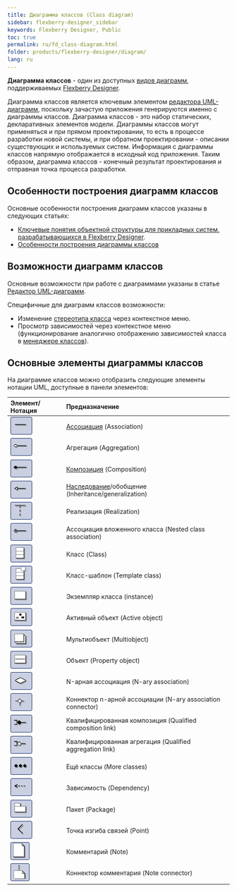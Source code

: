 ```yaml
---
title: Диаграмма классов (Class diagram)
sidebar: flexberry-designer_sidebar
keywords: Flexberry Designer, Public
toc: true
permalink: ru/fd_class-diagram.html
folder: products/flexberry-designer/diagram/
lang: ru
---
```


**Диаграмма классов** - один из доступных [видов диаграмм](fd_editing-diagram.html), поддерживаемых [Flexberry Designer](fd_flexberry-designer.html).

Диаграмма классов является ключевым элементом [редактора UML-диаграмм](fd_editing-diagram.html), поскольку зачастую приложения генерируются именно с диаграммы классов.
Диаграмма классов - это набор статических, декларативных элементов модели. Диаграммы классов могут применяться и при прямом проектировании, то есть в процессе разработки новой системы, и при обратном проектировании - описании существующих и используемых систем. Информация с диаграммы классов напрямую отображается в исходный код приложения. Таким образом, диаграмма классов - конечный результат проектирования и отправная точка процесса разработки.

## Особенности построения диаграмм классов

Основные особенности построения диаграмм классов указаны в следующих статьях:
* [Ключевые понятия объектной структуры для прикладных систем, разрабатывающихся в Flexberry Designer](fd_key-concepts-flexberry-designer.html).
* [Особенности построения диаграммы классов](fd_class-diagram-constraction.html)

## Возможности диаграмм классов

Основные возможности при работе с диаграммами указаны в статье [Редактор UML-диаграмм](fd_editing-diagram.html).

Специфичные для диаграмм классов возможности:
* Изменение [стереотипа класса](fd_key-concepts-flexberry-designer.html) через контекстное меню.
* Просмотр зависимостей через контекстное меню (функционирование аналогично отображению зависимостей класса в [менеджере классов](fd_class-manager.html)).

## Основные элементы диаграммы классов
На диаграмме классов можно отобразить следующие элементы нотации UML, доступные в панели элементов: 

Элемент/Нотация | Предназначение
:------------------------------------------------------------|:---------------------------------------
![](/images/pages/products/flexberry-designer/diagram/assoc.jpg) | [Ассоциация](fd_master-association.html) (Association)
![](/images/pages/products/flexberry-designer/diagram/aggregation.jpg) | Агрегация (Aggregation)
![](/images/pages/products/flexberry-designer/diagram/composition.jpg) | [Композиция](detail-associations-and-their-properties.html) (Composition)
![](/images/pages/products/flexberry-designer/diagram/inheritance.jpg) | [Наследование](fd_inheritance.html)/обобщение (Inheritance/generalization)
![](/images/pages/products/flexberry-designer/diagram/implement.jpg) | Реализация (Realization)
![](/images/pages/products/flexberry-designer/diagram/nested.jpg) | Ассоциация вложенного класса (Nested class association)
![](/images/pages/products/flexberry-designer/diagram/class.jpg) | Класс (Class)
![](/images/pages/products/flexberry-designer/diagram/templateclass.jpg) | Класс-шаблон (Template class)
![](/images/pages/products/flexberry-designer/diagram/instance.jpg) | Экземпляр класса (instance)
![](/images/pages/products/flexberry-designer/diagram/activeobject.jpg) | Активный объект (Active object)
![](/images/pages/products/flexberry-designer/diagram/multiobject.jpg)  | Мультиобъект (Multiobject)
![](/images/pages/products/flexberry-designer/diagram/object.jpg) | Объект (Property object)
![](/images/pages/products/flexberry-designer/diagram/naryassoc.jpg) | N-арная ассоциация (N-ary association)
![](/images/pages/products/flexberry-designer/diagram/naryconn.jpg) | Коннектор n-арной ассоциации (N-ary association connector)
![](/images/pages/products/flexberry-designer/diagram/qcomposition.jpg) | Квалифицированная композиция (Qualified composition link)
![](/images/pages/products/flexberry-designer/diagram/qaggregation.jpg) | Квалифицированная агрегация (Qualified aggregation link)
![](/images/pages/products/flexberry-designer/diagram/moreclasses.jpg) | Ещё классы (More classes)
![](/images/pages/products/flexberry-designer/diagram/dependency.jpg) | Зависимость (Dependency)
![](/images/pages/products/flexberry-designer/diagram/package.jpg) | Пакет (Package)
![](/images/pages/products/flexberry-designer/diagram/corner.jpg) | Точка изгиба связей (Point)
![](/images/pages/products/flexberry-designer/diagram/note.jpg) | Комментарий (Note)
![](/images/pages/products/flexberry-designer/diagram/noteconn.jpg) | Коннектор комментария (Note connector)
